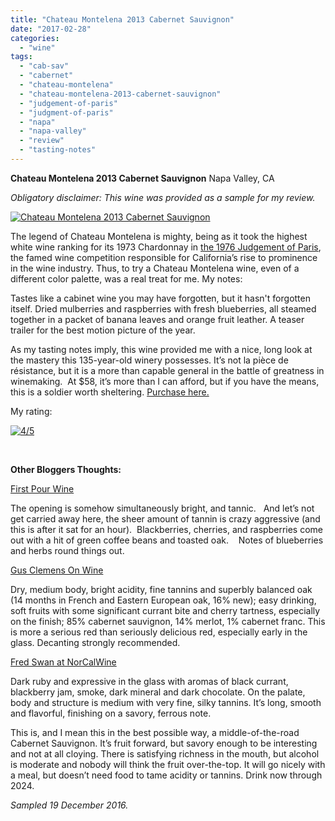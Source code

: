 ```yaml
---
title: "Chateau Montelena 2013 Cabernet Sauvignon"
date: "2017-02-28"
categories: 
  - "wine"
tags: 
  - "cab-sav"
  - "cabernet"
  - "chateau-montelena"
  - "chateau-montelena-2013-cabernet-sauvignon"
  - "judgement-of-paris"
  - "judgment-of-paris"
  - "napa"
  - "napa-valley"
  - "review"
  - "tasting-notes"
---
```


**Chateau Montelena 2013 Cabernet Sauvignon** Napa Valley, CA

_Obligatory disclaimer: This wine was provided as a sample for my review._

[![Chateau Montelena 2013 Cabernet Sauvignon](http://s3.amazonaws.com/thegourmez-wpmedia/2017/02/Chateau_Montelena-334x500.jpg)](http://s3.amazonaws.com/thegourmez-wpmedia/2017/02/Chateau_Montelena.jpg)

The legend of Chateau Montelena is mighty, being as it took the highest white wine ranking for its 1973 Chardonnay in [the 1976 Judgement of Paris](https://en.wikipedia.org/wiki/Judgment_of_Paris_(wine)), the famed wine competition responsible for California’s rise to prominence in the wine industry. Thus, to try a Chateau Montelena wine, even of a different color palette, was a real treat for me. My notes:

Tastes like a cabinet wine you may have forgotten, but it hasn't forgotten itself. Dried mulberries and raspberries with fresh blueberries, all steamed together in a packet of banana leaves and orange fruit leather. A teaser trailer for the best motion picture of the year.

As my tasting notes imply, this wine provided me with a nice, long look at the mastery this 135-year-old winery possesses. It’s not la pièce de résistance, but it is a more than capable general in the battle of greatness in winemaking.  At $58, it’s more than I can afford, but if you have the means, this is a soldier worth sheltering. [Purchase here.](http://montelena.com/shop/wines/2013-napa-valley-cabernet-sauvignon)

My rating:

[![4/5](http://s3.amazonaws.com/thegourmez-wpmedia/2010/11/rating_avocado11.gif)](http://s3.amazonaws.com/thegourmez-wpmedia/2010/11/rating_avocado11.gif)

 

**Other Bloggers Thoughts:** 

[First Pour Wine](http://www.firstpourwine.com/chateau-montelena-cabernet-sauvignon-2013/)

The opening is somehow simultaneously bright, and tannic.   And let’s not get carried away here, the sheer amount of tannin is crazy aggressive (and this is after it sat for an hour).  Blackberries, cherries, and raspberries come out with a hit of green coffee beans and toasted oak.    Notes of blueberries and herbs round things out.

[Gus Clemens On Wine](http://www.gusclemens.com/wine/?p=2983)

Dry, medium body, bright acidity, fine tannins and superbly balanced oak (14 months in French and Eastern European oak, 16% new); easy drinking, soft fruits with some significant currant bite and cherry tartness, especially on the finish; 85% cabernet sauvignon, 14% merlot, 1% cabernet franc. This is more a serious red than seriously delicious red, especially early in the glass. Decanting strongly recommended.

[Fred Swan at NorCalWine](http://www.fredswan.wine/2016/09/07/2013-chateau-montelena-cabernet-sauvignon-calistoga-napa-valley-92pts/)

Dark ruby and expressive in the glass with aromas of black currant, blackberry jam, smoke, dark mineral and dark chocolate. On the palate, body and structure is medium with very fine, silky tannins. It’s long, smooth and flavorful, finishing on a savory, ferrous note.

This is, and I mean this in the best possible way, a middle-of-the-road Cabernet Sauvignon. It’s fruit forward, but savory enough to be interesting and not at all cloying. There is satisfying richness in the mouth, but alcohol is moderate and nobody will think the fruit over-the-top. It will go nicely with a meal, but doesn’t need food to tame acidity or tannins. Drink now through 2024.

_Sampled 19 December 2016._
